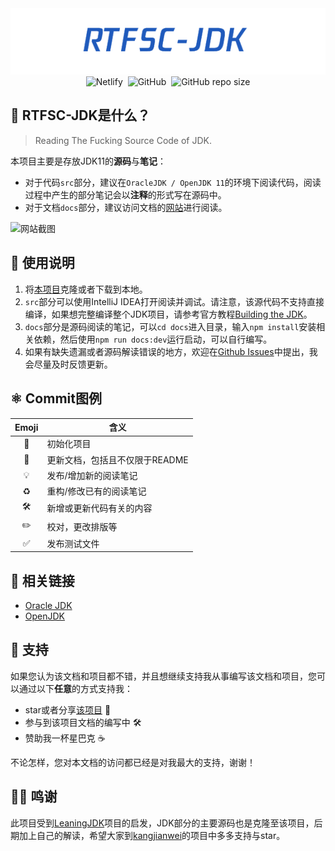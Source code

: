 <div align="center">
  <img src="./assets/rtfsc-jdk-icon.png" alt="RTFSC-JDK Icon">
  <br>
  <img alt="Netlify" src="https://img.shields.io/netlify/55b8443d-bcdd-4762-bfeb-a016cdebdbb1?style=plastic">&nbsp;
  <img alt="GitHub" src="https://img.shields.io/github/license/HurleyJames/RTFSC-JDK?style=plastic">&nbsp;
  <img alt="GitHub repo size" src="https://img.shields.io/github/repo-size/HurleyJames/RTFSC-JDK?style=plastic">
</div>

## 🥳 RTFSC-JDK是什么？

> Reading The Fucking Source Code of JDK.

本项目主要是存放JDK11的**源码**与**笔记**：

* 对于代码`src`部分，建议在`OracleJDK / OpenJDK 11`的环境下阅读代码，阅读过程中产生的部分笔记会以**注释**的形式写在源码中。
* 对于文档`docs`部分，建议访问文档的[网站](https://rtfsc.hurley.fun/)进行阅读。

![网站截图](https://i.loli.net/2021/01/17/L2b6moOfSvx7cnz.png)

## 📝 使用说明

1. 将[本项目](https://github.com/HurleyJames/RTFSC-JDK)克隆或者下载到本地。
2. `src`部分可以使用IntelliJ IDEA打开阅读并调试。请注意，该源代码不支持直接编译，如果想完整编译整个JDK项目，请参考官方教程[Building the JDK](https://hg.openjdk.java.net/jdk/jdk11/raw-file/tip/doc/building.html)。
3. `docs`部分是源码阅读的笔记，可以`cd docs`进入目录，输入`npm install`安装相关依赖，然后使用`npm run docs:dev`运行启动，可以自行编写。
4. 如果有缺失遗漏或者源码解读错误的地方，欢迎在[Github Issues](https://github.com/HurleyJames/RTFSC-JDK/issues)中提出，我会尽量及时反馈更新。

## ⚛️ Commit图例

| Emoji | 含义 |
:-: | ---- |
| 🎉 | 初始化项目 |
| 📝 | 更新文档，包括且不仅限于README |
| 💡 | 发布/增加新的阅读笔记 |
| ♻️ | 重构/修改已有的阅读笔记 |
| 🛠 | 新增或更新代码有关的内容 |
| ✏️ | 校对，更改排版等 |
| ✅ | 发布测试文件 |

## 🔗 相关链接

* [Oracle JDK](https://www.oracle.com/java/technologies/oracle-java-archive-downloads.html)
* [OpenJDK](http://jdk.java.net/archive/)

## 💖 支持

如果您认为该文档和项目都不错，并且想继续支持我从事编写该文档和项目，您可以通过以下**任意**的方式支持我：

* star或者分享[该项目](https://github.com/HurleyJames/RTFSC-JDK) 🌟
* 参与到该项目文档的编写中 🛠
* 赞助我一杯星巴克 ☕️

不论怎样，您对本文档的访问都已经是对我最大的支持，谢谢！

## 🙇‍♂️ 鸣谢

此项目受到[LeaningJDK](https://github.com/kangjianwei/LearningJDK)项目的启发，JDK部分的主要源码也是克隆至该项目，后期加上自己的解读，希望大家到[kangjianwei](https://github.com/kangjianwei)的项目中多多支持与star。
